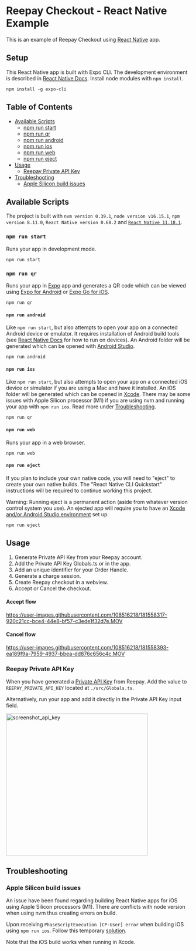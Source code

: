 Reepay Checkout - React Native Example
===

This is an example of Reepay Checkout using [React Native](https://reactnative.dev/) app.

## Setup

This React Native app is built with Expo CLI. The development environment is described in [React Native Docs](https://reactnative.dev/docs/environment-setup). Install node modules with `npm install`.

```
npm install -g expo-cli
```

## Table of Contents

- [Available Scripts](#available-scripts)
  - [npm run start](#npm-run-start)
  - [npm run qr](#npm-run-qr)
  - [npm run android](#npm-run-android)
  - [npm run ios](#npm-run-ios)
  - [npm run web](#npm-run-web)
  - [npm run eject](#npm-run-eject)
- [Usage](#usage)
  - [Reepay Private API Key](#reepay-private-api-key)
- [Troubleshooting](#troubleshooting)
  - [Apple Silicon build issues](#apple-silicon-build-issues)

## Available Scripts

The project is built with `nvm version 0.39.1`, `node version v16.15.1`, `npm version 8.11.0`, `React Native version 0.68.2` and [`React Native 11.18.1`](https://github.com/react-native-webview/react-native-webview).

### `npm run start`

Runs your app in development mode.

```
npm run start
```
### `npm run qr`

Runs your app in [Expo](https://expo.dev/) app and generates a QR code which can be viewed using [Expo for Android](https://play.google.com/store/apps/details?id=host.exp.exponent) or [Expo Go for iOS](https://apps.apple.com/us/app/expo-go/id982107779).

```
npm run qr
```

#### `npm run android`

Like `npm run start`, but also attempts to open your app on a connected Android device or emulator. It requires installation of Android build tools (see [React Native Docs](https://reactnative.dev/docs/running-on-device) for how to run on devices). An Android folder will be generated which can be opened with [Android Studio](https://developer.android.com/studio).

```
npm run android
```
#### `npm run ios`

Like `npm run start`, but also attempts to open your app on a connected iOS device or simulator if you are using a Mac and have it installed. An iOS folder will be generated which can be opened in [Xcode](https://developer.apple.com/xcode/). There may be some issues with Apple Silicon processor (M1) if you are using nvm and running your app with `npm run ios`. Read more under [Troubleshooting](#troubleshooting).

```
npm run qr
```

#### `npm run web`

Runs your app in a web browser.

```
npm run web
```

#### `npm run eject`

If you plan to include your own native code, you will need to "eject" to create your own native builds. The "React Native CLI Quickstart" instructions will be required to continue working this project.

Warning: Running eject is a permanent action (aside from whatever version control system you use). An ejected app will require you to have an [Xcode and/or Android Studio environment](https://reactnative.dev/docs/environment-setup) set up.

```
npm run eject
```

## Usage

1. Generate Private API Key from your Reepay account. 
2. Add the Private API Key Globals.ts or in the app. 
3. Add an unique identifier for your Order Handle.
4. Generate a charge session.
5. Create Reepay checkout in a webview.
6. Accept or Cancel the checkout.

#### Accept flow
https://user-images.githubusercontent.com/108516218/181558317-920c21cc-bce4-44e8-bf57-c3ede1f32d7e.MOV 
 
#### Cancel flow
https://user-images.githubusercontent.com/108516218/181558393-ea189f9a-7959-4937-bbea-dd876c656c4c.MOV

### Reepay Private API Key

When you have generated a [Private API Key](https://app.reepay.com/#/rp/dev/api) from Reepay. Add the value to `REEPAY_PRIVATE_API_KEY` located at `./src/Globals.ts`. 

Alternatively, run your app and add it directly in the Private API Key input field.

<img width="387" alt="screenshot_api_key" src="https://user-images.githubusercontent.com/108516218/181553078-feec4dd0-df62-441f-82e5-15bbc07abffe.png">

## Troubleshooting

### Apple Silicon build issues

An issue have been found regarding building React Native apps for iOS using Apple Silicon processors (M1). There are conflicts with node version when using nvm thus creating errors on build. 

Upon receiving `PhaseScriptExecution [CP-User] error` when building iOS using `npm run ios`. Follow this temporary [solution](https://stackoverflow.com/questions/66742033/phasescriptexecution-cp-user-error-in-react-native/70309731#70309731). 

Note that the iOS build works when running in Xcode.
